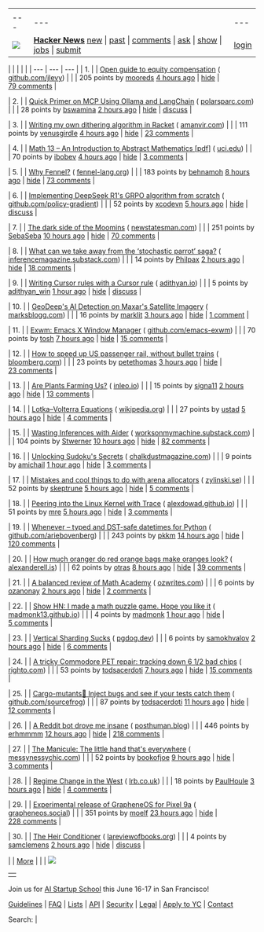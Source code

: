 |     |     |     |
| --- | --- | --- |
| |     |     |     |
| --- | --- | --- |
| [![](https://news.ycombinator.com/y18.svg)](https://news.ycombinator.com/) | **[Hacker News](https://news.ycombinator.com/news)** [new](https://news.ycombinator.com/newest) \| [past](https://news.ycombinator.com/front) \| [comments](https://news.ycombinator.com/newcomments) \| [ask](https://news.ycombinator.com/ask) \| [show](https://news.ycombinator.com/show) \| [jobs](https://news.ycombinator.com/jobs) \| [submit](https://news.ycombinator.com/submit) | [login](https://news.ycombinator.com/login?goto=news) | |

| |     |     |     |
| --- | --- | --- |
| 1. |  | [Open guide to equity compensation](https://github.com/jlevy/og-equity-compensation) ( [github.com/jlevy](https://news.ycombinator.com/from?site=github.com/jlevy)) |
|  | 205 points by [mooreds](https://news.ycombinator.com/user?id=mooreds) [4 hours ago](https://news.ycombinator.com/item?id=43675126) \| [hide](https://news.ycombinator.com/hide?id=43675126&goto=news) \| [79 comments](https://news.ycombinator.com/item?id=43675126) |

| 2. |  | [Quick Primer on MCP Using Ollama and LangChain](https://www.polarsparc.com/xhtml/MCP.html) ( [polarsparc.com](https://news.ycombinator.com/from?site=polarsparc.com)) |
|  | 28 points by [bswamina](https://news.ycombinator.com/user?id=bswamina) [2 hours ago](https://news.ycombinator.com/item?id=43676084) \| [hide](https://news.ycombinator.com/hide?id=43676084&goto=news) \| [discuss](https://news.ycombinator.com/item?id=43676084) |

| 3. |  | [Writing my own dithering algorithm in Racket](https://amanvir.com/blog/writing-my-own-dithering-algorithm-in-racket) ( [amanvir.com](https://news.ycombinator.com/from?site=amanvir.com)) |
|  | 111 points by [venusgirdle](https://news.ycombinator.com/user?id=venusgirdle) [4 hours ago](https://news.ycombinator.com/item?id=43675309) \| [hide](https://news.ycombinator.com/hide?id=43675309&goto=news) \| [23 comments](https://news.ycombinator.com/item?id=43675309) |

| 4. |  | [Math 13 – An Introduction to Abstract Mathematics \[pdf\]](https://www.math.uci.edu/~ndonalds/math13/notes.pdf) ( [uci.edu](https://news.ycombinator.com/from?site=uci.edu)) |
|  | 70 points by [ibobev](https://news.ycombinator.com/user?id=ibobev) [4 hours ago](https://news.ycombinator.com/item?id=43675310) \| [hide](https://news.ycombinator.com/hide?id=43675310&goto=news) \| [3 comments](https://news.ycombinator.com/item?id=43675310) |

| 5. |  | [Why Fennel?](https://fennel-lang.org/rationale) ( [fennel-lang.org](https://news.ycombinator.com/from?site=fennel-lang.org)) |
|  | 183 points by [behnamoh](https://news.ycombinator.com/user?id=behnamoh) [8 hours ago](https://news.ycombinator.com/item?id=43673551) \| [hide](https://news.ycombinator.com/hide?id=43673551&goto=news) \| [73 comments](https://news.ycombinator.com/item?id=43673551) |

| 6. |  | [Implementing DeepSeek R1's GRPO algorithm from scratch](https://github.com/policy-gradient/GRPO-Zero) ( [github.com/policy-gradient](https://news.ycombinator.com/from?site=github.com/policy-gradient)) |
|  | 52 points by [xcodevn](https://news.ycombinator.com/user?id=xcodevn) [5 hours ago](https://news.ycombinator.com/item?id=43674825) \| [hide](https://news.ycombinator.com/hide?id=43674825&goto=news) \| [discuss](https://news.ycombinator.com/item?id=43674825) |

| 7. |  | [The dark side of the Moomins](https://www.newstatesman.com/culture/books/2025/04/dark-side-of-the-moomins-tove-jansson) ( [newstatesman.com](https://news.ycombinator.com/from?site=newstatesman.com)) |
|  | 251 points by [SebaSeba](https://news.ycombinator.com/user?id=SebaSeba) [10 hours ago](https://news.ycombinator.com/item?id=43672593) \| [hide](https://news.ycombinator.com/hide?id=43672593&goto=news) \| [70 comments](https://news.ycombinator.com/item?id=43672593) |

| 8. |  | [What can we take away from the ‘stochastic parrot’ saga?](https://inferencemagazine.substack.com/p/the-parrot-is-dead) ( [inferencemagazine.substack.com](https://news.ycombinator.com/from?site=inferencemagazine.substack.com)) |
|  | 14 points by [Philpax](https://news.ycombinator.com/user?id=Philpax) [2 hours ago](https://news.ycombinator.com/item?id=43655780) \| [hide](https://news.ycombinator.com/hide?id=43655780&goto=news) \| [18 comments](https://news.ycombinator.com/item?id=43655780) |

| 9. |  | [Writing Cursor rules with a Cursor rule](https://www.adithyan.io/blog/writing-cursor-rules-with-a-cursor-rule) ( [adithyan.io](https://news.ycombinator.com/from?site=adithyan.io)) |
|  | 5 points by [adithyan\_win](https://news.ycombinator.com/user?id=adithyan_win) [1 hour ago](https://news.ycombinator.com/item?id=43658923) \| [hide](https://news.ycombinator.com/hide?id=43658923&goto=news) \| [discuss](https://news.ycombinator.com/item?id=43658923) |

| 10. |  | [GeoDeep's AI Detection on Maxar's Satellite Imagery](https://tech.marksblogg.com/geodeep-maxar-ai-detection.html) ( [marksblogg.com](https://news.ycombinator.com/from?site=marksblogg.com)) |
|  | 16 points by [marklit](https://news.ycombinator.com/user?id=marklit) [3 hours ago](https://news.ycombinator.com/item?id=43653078) \| [hide](https://news.ycombinator.com/hide?id=43653078&goto=news) \| [1 comment](https://news.ycombinator.com/item?id=43653078) |

| 11. |  | [Exwm: Emacs X Window Manager](https://github.com/emacs-exwm/exwm) ( [github.com/emacs-exwm](https://news.ycombinator.com/from?site=github.com/emacs-exwm)) |
|  | 70 points by [tosh](https://news.ycombinator.com/user?id=tosh) [7 hours ago](https://news.ycombinator.com/item?id=43674233) \| [hide](https://news.ycombinator.com/hide?id=43674233&goto=news) \| [15 comments](https://news.ycombinator.com/item?id=43674233) |

| 12. |  | [How to speed up US passenger rail, without bullet trains](https://www.bloomberg.com/news/articles/2025-04-10/how-to-speed-up-us-passenger-rail-without-bullet-trains) ( [bloomberg.com](https://news.ycombinator.com/from?site=bloomberg.com)) |
|  | 23 points by [petethomas](https://news.ycombinator.com/user?id=petethomas) [3 hours ago](https://news.ycombinator.com/item?id=43650344) \| [hide](https://news.ycombinator.com/hide?id=43650344&goto=news) \| [23 comments](https://news.ycombinator.com/item?id=43650344) |

| 13. |  | [Are Plants Farming Us?](https://inleo.io/@gentleshaid/are-plants-farming-us-a-thoughtful-look-at-natures-silent-masters-jx9) ( [inleo.io](https://news.ycombinator.com/from?site=inleo.io)) |
|  | 15 points by [signa11](https://news.ycombinator.com/user?id=signa11) [2 hours ago](https://news.ycombinator.com/item?id=43669301) \| [hide](https://news.ycombinator.com/hide?id=43669301&goto=news) \| [13 comments](https://news.ycombinator.com/item?id=43669301) |

| 14. |  | [Lotka–Volterra Equations](https://en.wikipedia.org/wiki/Lotka%E2%80%93Volterra_equations) ( [wikipedia.org](https://news.ycombinator.com/from?site=wikipedia.org)) |
|  | 27 points by [ustad](https://news.ycombinator.com/user?id=ustad) [5 hours ago](https://news.ycombinator.com/item?id=43647275) \| [hide](https://news.ycombinator.com/hide?id=43647275&goto=news) \| [4 comments](https://news.ycombinator.com/item?id=43647275) |

| 15. |  | [Wasting Inferences with Aider](https://worksonmymachine.substack.com/p/wasting-inferences-with-aider) ( [worksonmymachine.substack.com](https://news.ycombinator.com/from?site=worksonmymachine.substack.com)) |
|  | 104 points by [Stwerner](https://news.ycombinator.com/user?id=Stwerner) [10 hours ago](https://news.ycombinator.com/item?id=43672712) \| [hide](https://news.ycombinator.com/hide?id=43672712&goto=news) \| [82 comments](https://news.ycombinator.com/item?id=43672712) |

| 16. |  | [Unlocking Sudoku's Secrets](https://chalkdustmagazine.com/features/unlocking-sudokus-secrets/) ( [chalkdustmagazine.com](https://news.ycombinator.com/from?site=chalkdustmagazine.com)) |
|  | 9 points by [amichail](https://news.ycombinator.com/user?id=amichail) [1 hour ago](https://news.ycombinator.com/item?id=43655409) \| [hide](https://news.ycombinator.com/hide?id=43655409&goto=news) \| [3 comments](https://news.ycombinator.com/item?id=43655409) |

| 17. |  | [Mistakes and cool things to do with arena allocators](https://zylinski.se/posts/dynamic-arrays-and-arenas/) ( [zylinski.se](https://news.ycombinator.com/from?site=zylinski.se)) |
|  | 52 points by [skeptrune](https://news.ycombinator.com/user?id=skeptrune) [5 hours ago](https://news.ycombinator.com/item?id=43645984) \| [hide](https://news.ycombinator.com/hide?id=43645984&goto=news) \| [5 comments](https://news.ycombinator.com/item?id=43645984) |

| 18. |  | [Peering into the Linux Kernel with Trace](https://alexdowad.github.io/peering-in-the-kernel-with-trace/) ( [alexdowad.github.io](https://news.ycombinator.com/from?site=alexdowad.github.io)) |
|  | 51 points by [mre](https://news.ycombinator.com/user?id=mre) [5 hours ago](https://news.ycombinator.com/item?id=43663817) \| [hide](https://news.ycombinator.com/hide?id=43663817&goto=news) \| [3 comments](https://news.ycombinator.com/item?id=43663817) |

| 19. |  | [Whenever – typed and DST-safe datetimes for Python](https://github.com/ariebovenberg/whenever) ( [github.com/ariebovenberg](https://news.ycombinator.com/from?site=github.com/ariebovenberg)) |
|  | 243 points by [pkkm](https://news.ycombinator.com/user?id=pkkm) [14 hours ago](https://news.ycombinator.com/item?id=43671308) \| [hide](https://news.ycombinator.com/hide?id=43671308&goto=news) \| [120 comments](https://news.ycombinator.com/item?id=43671308) |

| 20. |  | [How much oranger do red orange bags make oranges look?](https://alexanderell.is/posts/orange/) ( [alexanderell.is](https://news.ycombinator.com/from?site=alexanderell.is)) |
|  | 62 points by [otras](https://news.ycombinator.com/user?id=otras) [8 hours ago](https://news.ycombinator.com/item?id=43673761) \| [hide](https://news.ycombinator.com/hide?id=43673761&goto=news) \| [39 comments](https://news.ycombinator.com/item?id=43673761) |

| 21. |  | [A balanced review of Math Academy](https://newsletter.ozwrites.com/p/a-balanced-review-of-math-academy) ( [ozwrites.com](https://news.ycombinator.com/from?site=ozwrites.com)) |
|  | 6 points by [ozanonay](https://news.ycombinator.com/user?id=ozanonay) [2 hours ago](https://news.ycombinator.com/item?id=43656481) \| [hide](https://news.ycombinator.com/hide?id=43656481&goto=news) \| [2 comments](https://news.ycombinator.com/item?id=43656481) |

| 22. |  | [Show HN: I made a math puzzle game. Hope you like it](https://madmonk13.github.io/addends/) ( [madmonk13.github.io](https://news.ycombinator.com/from?site=madmonk13.github.io)) |
|  | 4 points by [madmonk](https://news.ycombinator.com/user?id=madmonk) [1 hour ago](https://news.ycombinator.com/item?id=43656838) \| [hide](https://news.ycombinator.com/hide?id=43656838&goto=news) \| [5 comments](https://news.ycombinator.com/item?id=43656838) |

| 23. |  | [Vertical Sharding Sucks](https://pgdog.dev/blog/vertical-sharding-sucks) ( [pgdog.dev](https://news.ycombinator.com/from?site=pgdog.dev)) |
|  | 6 points by [samokhvalov](https://news.ycombinator.com/user?id=samokhvalov) [2 hours ago](https://news.ycombinator.com/item?id=43661181) \| [hide](https://news.ycombinator.com/hide?id=43661181&goto=news) \| [6 comments](https://news.ycombinator.com/item?id=43661181) |

| 24. |  | [A tricky Commodore PET repair: tracking down 6 1/2 bad chips](http://www.righto.com/2025/04/commodore-pet-repair.html) ( [righto.com](https://news.ycombinator.com/from?site=righto.com)) |
|  | 53 points by [todsacerdoti](https://news.ycombinator.com/user?id=todsacerdoti) [7 hours ago](https://news.ycombinator.com/item?id=43673862) \| [hide](https://news.ycombinator.com/hide?id=43673862&goto=news) \| [15 comments](https://news.ycombinator.com/item?id=43673862) |

| 25. |  | [Cargo-mutants:zombie: Inject bugs and see if your tests catch them](https://github.com/sourcefrog/cargo-mutants) ( [github.com/sourcefrog](https://news.ycombinator.com/from?site=github.com/sourcefrog)) |
|  | 87 points by [todsacerdoti](https://news.ycombinator.com/user?id=todsacerdoti) [11 hours ago](https://news.ycombinator.com/item?id=43647605) \| [hide](https://news.ycombinator.com/hide?id=43647605&goto=news) \| [12 comments](https://news.ycombinator.com/item?id=43647605) |

| 26. |  | [A Reddit bot drove me insane](https://posthuman.blog/this-reddit-post-fried-my-brain/) ( [posthuman.blog](https://news.ycombinator.com/from?site=posthuman.blog)) |
|  | 446 points by [erhmmmm](https://news.ycombinator.com/user?id=erhmmmm) [12 hours ago](https://news.ycombinator.com/item?id=43672139) \| [hide](https://news.ycombinator.com/hide?id=43672139&goto=news) \| [218 comments](https://news.ycombinator.com/item?id=43672139) |

| 27. |  | [The Manicule: The little hand that's everywhere](https://www.messynessychic.com/2025/03/07/the-secret-history-of-the-manicule-little-hand-thats-everywhere/) ( [messynessychic.com](https://news.ycombinator.com/from?site=messynessychic.com)) |
|  | 52 points by [bookofjoe](https://news.ycombinator.com/user?id=bookofjoe) [9 hours ago](https://news.ycombinator.com/item?id=43639617) \| [hide](https://news.ycombinator.com/hide?id=43639617&goto=news) \| [3 comments](https://news.ycombinator.com/item?id=43639617) |

| 28. |  | [Regime Change in the West](https://www.lrb.co.uk/the-paper/v47/n06/perry-anderson/regime-change-in-the-west) ( [lrb.co.uk](https://news.ycombinator.com/from?site=lrb.co.uk)) |
|  | 18 points by [PaulHoule](https://news.ycombinator.com/user?id=PaulHoule) [3 hours ago](https://news.ycombinator.com/item?id=43675519) \| [hide](https://news.ycombinator.com/hide?id=43675519&goto=news) \| [4 comments](https://news.ycombinator.com/item?id=43675519) |

| 29. |  | [Experimental release of GrapheneOS for Pixel 9a](https://grapheneos.social/@GrapheneOS/114327666433966529) ( [grapheneos.social](https://news.ycombinator.com/from?site=grapheneos.social)) |
|  | 351 points by [moelf](https://news.ycombinator.com/user?id=moelf) [23 hours ago](https://news.ycombinator.com/item?id=43669185) \| [hide](https://news.ycombinator.com/hide?id=43669185&goto=news) \| [228 comments](https://news.ycombinator.com/item?id=43669185) |

| 30. |  | [The Heir Conditioner](https://lareviewofbooks.org/article/the-heir-conditioner/) ( [lareviewofbooks.org](https://news.ycombinator.com/from?site=lareviewofbooks.org)) |
|  | 4 points by [samclemens](https://news.ycombinator.com/user?id=samclemens) [2 hours ago](https://news.ycombinator.com/item?id=43655917) \| [hide](https://news.ycombinator.com/hide?id=43655917&goto=news) \| [discuss](https://news.ycombinator.com/item?id=43655917) |

|  | [More](https://news.ycombinator.com/?p=2) | |
| ![](https://news.ycombinator.com/s.gif)

|     |
| --- |
|  |

Join us for [AI Startup School](https://events.ycombinator.com/ai-sus) this June 16-17 in San Francisco!

[Guidelines](https://news.ycombinator.com/newsguidelines.html) \| [FAQ](https://news.ycombinator.com/newsfaq.html) \| [Lists](https://news.ycombinator.com/lists) \| [API](https://github.com/HackerNews/API) \| [Security](https://news.ycombinator.com/security.html) \| [Legal](https://www.ycombinator.com/legal/) \| [Apply to YC](https://www.ycombinator.com/apply/) \| [Contact](mailto:hn@ycombinator.com)

Search: |

